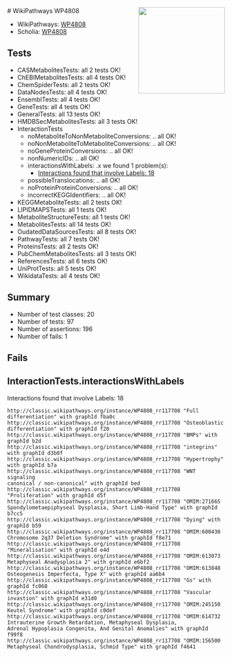 <img style="float: right; width: 200px" src="https://upload.wikimedia.org/wikipedia/commons/thumb/8/83/Wplogo_with_text_500.png/640px-Wplogo_with_text_500.png" />
# WikiPathways WP4808

* WikiPathways: [WP4808](https://wikipathways.org/pathways/WP4808)
* Scholia: [WP4808](https://scholia.toolforge.org/wikipathways/WP4808)
## Tests
* CASMetabolitesTests: all 2 tests OK!
* ChEBIMetabolitesTests: all 4 tests OK!
* ChemSpiderTests: all 2 tests OK!
* DataNodesTests: all 4 tests OK!
* EnsemblTests: all 4 tests OK!
* GeneTests: all 4 tests OK!
* GeneralTests: all 13 tests OK!
* HMDBSecMetabolitesTests: all 3 tests OK!
* InteractionTests
    * noMetaboliteToNonMetaboliteConversions: .. all OK!
    * noNonMetaboliteToMetaboliteConversions: .. all OK!
    * noGeneProteinConversions: .. all OK!
    * nonNumericIDs: .. all OK!
    * interactionsWithLabels: .x we found 1 problem(s):
        * [Interactions found that involve Labels: 18](#fe97a8c0)
    * possibleTranslocations: .. all OK!
    * noProteinProteinConversions: .. all OK!
    * incorrectKEGGIdentifiers: .. all OK!
* KEGGMetaboliteTests: all 2 tests OK!
* LIPIDMAPSTests: all 1 tests OK!
* MetaboliteStructureTests: all 1 tests OK!
* MetabolitesTests: all 14 tests OK!
* OudatedDataSourcesTests: all 8 tests OK!
* PathwayTests: all 7 tests OK!
* ProteinsTests: all 2 tests OK!
* PubChemMetabolitesTests: all 3 tests OK!
* ReferencesTests: all 6 tests OK!
* UniProtTests: all 5 tests OK!
* WikidataTests: all 4 tests OK!


## Summary

* Number of test classes: 20
* Number of tests: 97
* Number of assertions: 196
* Number of fails: 1

## Fails

<a name="fe97a8c0" />

## InteractionTests.interactionsWithLabels

Interactions found that involve Labels: 18
```
http://classic.wikipathways.org/instance/WP4808_rr117708 "Full differentiation" with graphId fba0c
http://classic.wikipathways.org/instance/WP4808_rr117708 "Osteoblastic
differentiation" with graphId f20
http://classic.wikipathways.org/instance/WP4808_rr117708 "BMPs" with graphId b2d
http://classic.wikipathways.org/instance/WP4808_rr117708 "integrins" with graphId d3b0f
http://classic.wikipathways.org/instance/WP4808_rr117708 "Hypertrophy" with graphId b7a
http://classic.wikipathways.org/instance/WP4808_rr117708 "WNT signaling
canonical / non-canonical" with graphId bed
http://classic.wikipathways.org/instance/WP4808_rr117708 "Proliferation" with graphId d5f
http://classic.wikipathways.org/instance/WP4808_rr117708 "OMIM:271665
Spondylometaepiphyseal Dysplasia, Short Limb-Hand Type" with graphId b7cc5
http://classic.wikipathways.org/instance/WP4808_rr117708 "Dying" with graphId b59
http://classic.wikipathways.org/instance/WP4808_rr117708 "OMIM:600430
Chromosome 2q37 Deletion Syndrome" with graphId f8e71
http://classic.wikipathways.org/instance/WP4808_rr117708 "Mineralisation" with graphId e4d
http://classic.wikipathways.org/instance/WP4808_rr117708 "OMIM:613073
Metaphyseal Anadysplasia 2" with graphId e6bf2
http://classic.wikipathways.org/instance/WP4808_rr117708 "OMIM:613848
Osteogenesis Imperfecta, Type X" with graphId aa6b4
http://classic.wikipathways.org/instance/WP4808_rr117708 "Gs" with graphId fc068
http://classic.wikipathways.org/instance/WP4808_rr117708 "Vascular invastion" with graphId e31d0
http://classic.wikipathways.org/instance/WP4808_rr117708 "OMIM:245150
Keutel Syndrome" with graphId c0def
http://classic.wikipathways.org/instance/WP4808_rr117708 "OMIM:614732
Intrauterine Growth Retardation, Metaphyseal Dysplasia, 
Adrenal Hypoplasia Congenita, And Genital Anomalies" with graphId f99f8
http://classic.wikipathways.org/instance/WP4808_rr117708 "OMIM:156500
Metaphyseal Chondrodysplasia, Schmid Type" with graphId f4641
```

